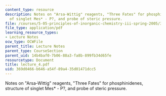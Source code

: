 ```yaml
---
content_type: resource
description: Notes on "Arsa-Wittig" reagents, "Three Fates" for phosphinidenes, structure
  of singlet Mes* - P?, and probe of steric pressure.
file: /courses/5-05-principles-of-inorganic-chemistry-iii-spring-2005/369d0466b646a54f89a435d01471dcc5_lecture_4.pdf
file_type: application/pdf
learning_resource_types:
- Lecture Notes
ocw_type: OCWFile
parent_title: Lecture Notes
parent_type: CourseSection
parent_uid: 14b4baf0-7b06-88a3-fa8b-899fb34d65fe
resourcetype: Document
title: lecture_4.pdf
uid: 369d0466-b646-a54f-89a4-35d01471dcc5
---
```

Notes on "Arsa-Wittig" reagents, "Three Fates" for phosphinidenes, structure of singlet Mes* - P?, and probe of steric pressure.